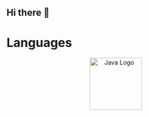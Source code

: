 ## Hi there 👋

# Languages
<p align="center">
  <img src="https://github.com/user-attachments/assets/4a1a0529-40a5-4e21-a70f-1806c61629ca" alt="Java Logo" width="120">
</p>

